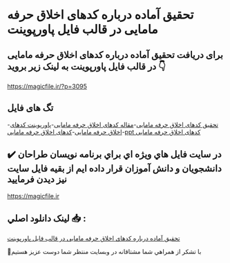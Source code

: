 # تحقیق آماده درباره کدهای اخلاق حرفه مامایی در قالب فایل پاورپوینت

## برای دریافت تحقیق آماده درباره کدهای اخلاق حرفه مامایی در قالب فایل پاورپوینت به لینک زیر بروید 👇

https://magicfile.ir/?p=3095

## تگ های فایل

-[تحقیق کدهای اخلاق حرفه مامایی](https://magicfile.ir/product/%d8%aa%d8%ad%d9%82%d9%8a%d9%82-%d8%a2%d9%85%d8%a7%d8%af%d9%87-%da%a9%d8%af%d9%87%d8%a7%d9%8a-%d8%a7%d8%ae%d9%84%d8%a7%d9%82-%d8%ad%d8%b1%d9%81%d9%87-%d9%85%d8%a7%d9%85%d8%a7%d9%8a%d9%8a-%d9%81%d8%a7%d9%8a%d9%84-%d9%be%d8%a7%d9%88%d8%b1%d9%be%d9%88%d9%8a%d9%86%d8%aa/)-[مقاله کدهای اخلاق حرفه مامایی](https://magicfile.ir/product/%d8%aa%d8%ad%d9%82%d9%8a%d9%82-%d8%a2%d9%85%d8%a7%d8%af%d9%87-%da%a9%d8%af%d9%87%d8%a7%d9%8a-%d8%a7%d8%ae%d9%84%d8%a7%d9%82-%d8%ad%d8%b1%d9%81%d9%87-%d9%85%d8%a7%d9%85%d8%a7%d9%8a%d9%8a-%d9%81%d8%a7%d9%8a%d9%84-%d9%be%d8%a7%d9%88%d8%b1%d9%be%d9%88%d9%8a%d9%86%d8%aa/)-[پاورپوینت کدهای اخلاق حرفه مامایی](https://magicfile.ir/product/%d8%aa%d8%ad%d9%82%d9%8a%d9%82-%d8%a2%d9%85%d8%a7%d8%af%d9%87-%da%a9%d8%af%d9%87%d8%a7%d9%8a-%d8%a7%d8%ae%d9%84%d8%a7%d9%82-%d8%ad%d8%b1%d9%81%d9%87-%d9%85%d8%a7%d9%85%d8%a7%d9%8a%d9%8a-%d9%81%d8%a7%d9%8a%d9%84-%d9%be%d8%a7%d9%88%d8%b1%d9%be%d9%88%d9%8a%d9%86%d8%aa/)-[کدهای اخلاق حرفه مامایی](https://magicfile.ir/product/%d8%aa%d8%ad%d9%82%d9%8a%d9%82-%d8%a2%d9%85%d8%a7%d8%af%d9%87-%da%a9%d8%af%d9%87%d8%a7%d9%8a-%d8%a7%d8%ae%d9%84%d8%a7%d9%82-%d8%ad%d8%b1%d9%81%d9%87-%d9%85%d8%a7%d9%85%d8%a7%d9%8a%d9%8a-%d9%81%d8%a7%d9%8a%d9%84-%d9%be%d8%a7%d9%88%d8%b1%d9%be%d9%88%d9%8a%d9%86%d8%aa/)-[ppt کدهای اخلاق حرفه مامایی](https://magicfile.ir/product/%d8%aa%d8%ad%d9%82%d9%8a%d9%82-%d8%a2%d9%85%d8%a7%d8%af%d9%87-%da%a9%d8%af%d9%87%d8%a7%d9%8a-%d8%a7%d8%ae%d9%84%d8%a7%d9%82-%d8%ad%d8%b1%d9%81%d9%87-%d9%85%d8%a7%d9%85%d8%a7%d9%8a%d9%8a-%d9%81%d8%a7%d9%8a%d9%84-%d9%be%d8%a7%d9%88%d8%b1%d9%be%d9%88%d9%8a%d9%86%d8%aa/)

## ✔️ در سايت فايل هاي ويژه اي براي برنامه نويسان طراحان دانشجويان و دانش آموزان قرار داده ايم از بقيه فايل سايت نيز ديدن فرماييد

https://magicfile.ir


## لينک دانلود اصلي 📥 :

[تحقیق آماده درباره کدهای اخلاق حرفه مامایی در قالب فایل پاورپوینت](https://magicfile.ir/product/%d8%aa%d8%ad%d9%82%d9%8a%d9%82-%d8%a2%d9%85%d8%a7%d8%af%d9%87-%da%a9%d8%af%d9%87%d8%a7%d9%8a-%d8%a7%d8%ae%d9%84%d8%a7%d9%82-%d8%ad%d8%b1%d9%81%d9%87-%d9%85%d8%a7%d9%85%d8%a7%d9%8a%d9%8a-%d9%81%d8%a7%d9%8a%d9%84-%d9%be%d8%a7%d9%88%d8%b1%d9%be%d9%88%d9%8a%d9%86%d8%aa/) 


🙏با تشکر از همراهي شما مشتاقانه در وبسایت منتظر شما دوست عزیز هستیم

